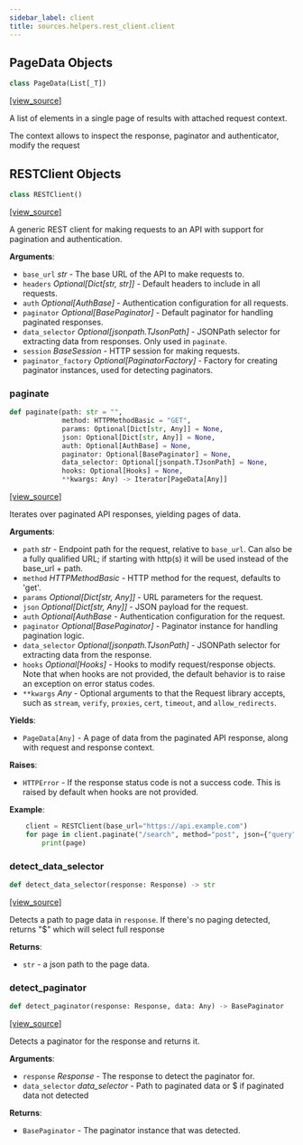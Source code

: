 ```yaml
---
sidebar_label: client
title: sources.helpers.rest_client.client
---
```


## PageData Objects

```python
class PageData(List[_T])
```

[[view_source]](https://github.com/dlt-hub/dlt/blob/f0690715274590fc4cacf1165e3661aaa7af1c15/dlt/sources/helpers/rest_client/client.py#L30)

A list of elements in a single page of results with attached request context.

The context allows to inspect the response, paginator and authenticator, modify the request

## RESTClient Objects

```python
class RESTClient()
```

[[view_source]](https://github.com/dlt-hub/dlt/blob/f0690715274590fc4cacf1165e3661aaa7af1c15/dlt/sources/helpers/rest_client/client.py#L51)

A generic REST client for making requests to an API with support for
pagination and authentication.

**Arguments**:

- `base_url` _str_ - The base URL of the API to make requests to.
- `headers` _Optional[Dict[str, str]]_ - Default headers to include in all requests.
- `auth` _Optional[AuthBase]_ - Authentication configuration for all requests.
- `paginator` _Optional[BasePaginator]_ - Default paginator for handling paginated responses.
- `data_selector` _Optional[jsonpath.TJsonPath]_ - JSONPath selector for extracting data from responses.
  Only used in `paginate`.
- `session` _BaseSession_ - HTTP session for making requests.
- `paginator_factory` _Optional[PaginatorFactory]_ - Factory for creating paginator instances,
  used for detecting paginators.

### paginate

```python
def paginate(path: str = "",
             method: HTTPMethodBasic = "GET",
             params: Optional[Dict[str, Any]] = None,
             json: Optional[Dict[str, Any]] = None,
             auth: Optional[AuthBase] = None,
             paginator: Optional[BasePaginator] = None,
             data_selector: Optional[jsonpath.TJsonPath] = None,
             hooks: Optional[Hooks] = None,
             **kwargs: Any) -> Iterator[PageData[Any]]
```

[[view_source]](https://github.com/dlt-hub/dlt/blob/f0690715274590fc4cacf1165e3661aaa7af1c15/dlt/sources/helpers/rest_client/client.py#L159)

Iterates over paginated API responses, yielding pages of data.

**Arguments**:

- `path` _str_ - Endpoint path for the request, relative to `base_url`.
  Can also be a fully qualified URL; if starting with http(s) it will
  be used instead of the base_url + path.
- `method` _HTTPMethodBasic_ - HTTP method for the request, defaults to 'get'.
- `params` _Optional[Dict[str, Any]]_ - URL parameters for the request.
- `json` _Optional[Dict[str, Any]]_ - JSON payload for the request.
- `auth` _Optional[AuthBase_ - Authentication configuration for the request.
- `paginator` _Optional[BasePaginator]_ - Paginator instance for handling
  pagination logic.
- `data_selector` _Optional[jsonpath.TJsonPath]_ - JSONPath selector for
  extracting data from the response.
- `hooks` _Optional[Hooks]_ - Hooks to modify request/response objects. Note that
  when hooks are not provided, the default behavior is to raise an exception
  on error status codes.
- `**kwargs` _Any_ - Optional arguments to that the Request library accepts, such as
  `stream`, `verify`, `proxies`, `cert`, `timeout`, and `allow_redirects`.
  

**Yields**:

- `PageData[Any]` - A page of data from the paginated API response, along with request
  and response context.
  

**Raises**:

- `HTTPError` - If the response status code is not a success code. This is raised
  by default when hooks are not provided.
  

**Example**:

```py
    client = RESTClient(base_url="https://api.example.com")
    for page in client.paginate("/search", method="post", json={"query": "foo"}):
        print(page)
```

### detect\_data\_selector

```python
def detect_data_selector(response: Response) -> str
```

[[view_source]](https://github.com/dlt-hub/dlt/blob/f0690715274590fc4cacf1165e3661aaa7af1c15/dlt/sources/helpers/rest_client/client.py#L261)

Detects a path to page data in `response`. If there's no
paging detected, returns "$" which will select full response

**Returns**:

- `str` - a json path to the page data.

### detect\_paginator

```python
def detect_paginator(response: Response, data: Any) -> BasePaginator
```

[[view_source]](https://github.com/dlt-hub/dlt/blob/f0690715274590fc4cacf1165e3661aaa7af1c15/dlt/sources/helpers/rest_client/client.py#L279)

Detects a paginator for the response and returns it.

**Arguments**:

- `response` _Response_ - The response to detect the paginator for.
- `data_selector` _data_selector_ - Path to paginated data or $ if paginated data not detected
  

**Returns**:

- `BasePaginator` - The paginator instance that was detected.

